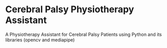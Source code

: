 # Cerebral Palsy Physiotherapy Assistant
A Physiotherapy Assistant for Cerebral Palsy Patients using Python and its libraries (opencv and mediapipe)
